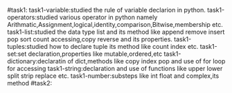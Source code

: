 #task1:
task1-variable:studied the rule of variable declarion in python.
task1-operators:studied various operator in python namely Arithmatic,Assignment,logical,identity,comparison,Bitwise,membership etc.
task1-list:studied the data type list and its method like append remove insert pop sort count accessing,copy reverse and its properties.
task1-tuples:studied how to declare tuple its method like count index etc.
task1-set:set declaration,properties like mutable,ordered,etc
task1-dictionary:declaratin of dict,methods like copy index pop and use of for loop for accessing
task1-string:declaration and use of functions like upper lower split strip replace etc.
task1-number:substeps like int float and complex,its method
#task2:
